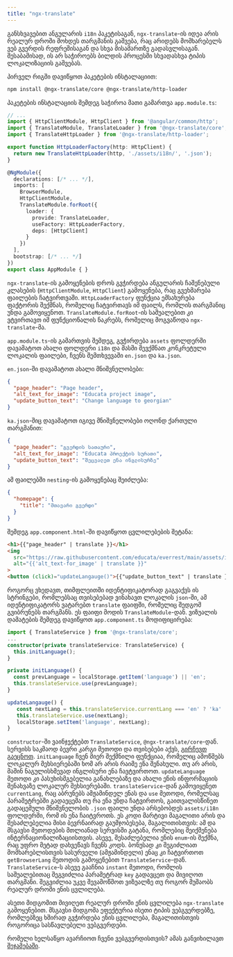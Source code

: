 ```yaml
---
title: "ngx-translate"
---
```


განსხვავებით ანგულარის `i18n` პაკეტისაგან, `ngx-translate`-ის იდეა არის რეალურ დროში მოხდეს თარგმანის გაშვება, რაც არიდებს მომხარებელს ვებ გვერდის რეფრეშისაგან და
სხვა მისამართზე გადასვლისაგან. შესაბამისად, ის არ საჭიროებს ბილდის პროცესში სხვადასხვა ტიპის ლოკალიზაციის გაშვებას.

პირველ რიგში დავიწყოთ პაკეტების ინსტალაციით:

```sh
npm install @ngx-translate/core @ngx-translate/http-loader
```

პაკეტების ინსტალაციის შემდეგ საჭიროა მათი გამართვა `app.module.ts`:

```ts
// ...
import { HttpClientModule, HttpClient } from '@angular/common/http';
import { TranslateModule, TranslateLoader } from '@ngx-translate/core';
import { TranslateHttpLoader } from '@ngx-translate/http-loader';

export function HttpLoaderFactory(http: HttpClient) {
  return new TranslateHttpLoader(http, './assets/i18n/', '.json');
}

@NgModule({
  declarations: [/* ... */],
  imports: [
    BrowserModule,
    HttpClientModule,
    TranslateModule.forRoot({
      loader: {
        provide: TranslateLoader,
        useFactory: HttpLoaderFactory,
        deps: [HttpClient]
      }
    })
  ],
  bootstrap: [/* ... */]
})
export class AppModule { }
```

`ngx-translate`-ის გამოყენების დროს გვჭირდება ანგულარის ჩაშენებული კლასების (`HttpClientModule`, `HttpClient`) გამოყენება, რაც გვეხმარება ფაილების ჩატვირთვაში.
`HttpLoaderFactory` ფუნქცია ემსახურება ფაქტორის შექმნას, რომელიც ჩატვირთავს იმ ფაილს, რომლის თარგმანიც უნდა გამოვიყენოთ.
`TranslateModule.forRoot`-ის საშუალებით კი ვტვირთავთ იმ ფუნქციონალის ნაკრებს, რომელიც მოგვაწოდა `ngx-translate`-მა.

`app.module.ts`-ის გამართვის შემდეგ, გვჭირდება `assets` ფოლდერში დავამატოთ ახალი ფოლდერი `i18n` და მასში შევქმნათ კონკრეტული ლოკალის ფაილები,
ჩვენს შემთხვევაში `en.json` და `ka.json`.

`en.json`-ში დავამატოთ ახალი მნიშვნელობები:

```json
{
  "page_header": "Page header",
  "alt_text_for_image": "Educata project image",
  "update_button_text": "Change language to georgian"
}
```

`ka.json`-შიც დავამატოთ იგივე მნიშვნელობები ოღონდ ქართული თარგმანით:

```json
{
  "page_header": "გვერდის სათაური",
  "alt_text_for_image": "Educata პროექტის სურათი",
  "update_button_text": "შეცვალეთ ენა ინგლისურზე"
}
```

ამ ფაილებში `nesting`-ის გამოყენებაც შეიძლება:

```json
{
  "homepage": {
    "title": "მთავარი გვერდი"
  }
}
```

შემდეგ `app.component.html`-ში დავიწყოთ ცვლილებების შეტანა:

```html
<h1>{{"page_header" | translate }}</h1>
<img
  src="https://raw.githubusercontent.com/educata/everrest/main/assets/images/educata-bg-white.png"
  alt="{{'alt_text-for_image' | translate }}"
>
<button (click)="updateLangauge()">{{"update_button_text" | translate }}</button>
```
როგორც ვხედავთ, თიმფლეითში იდენტიფიკატორად გაგვაქვს ის სტრინგები, რომლებსაც თვისებებად ვინახავთ ლოკალის `json`-ში, ამ იდენტიფიკატორს
ვატარებთ `translate` ფაიფში, რომელიც შედგომ გვიბრუნებს თარგმანს. ეს ფაიფი მოდის `TranslateModule`-დან.
ვიზუალის დამატების შემდეგ დავიწყოთ `app.component.ts` მოდიფიცირება:

```ts
import { TranslateService } from '@ngx-translate/core';
...
constructor(private translateService: TranslateService) {
  this.initLanguage();
}

private initLanguage() {
  const prevLanguage = localStorage.getItem('language') || 'en';
  this.translateService.use(prevLanguage);
}

updateLangauge() {
   const nextLang = this.translateService.currentLang === 'en' ? 'ka' : 'en';
   this.translateService.use(nextLang);
   localStorage.setItem('language', nextLang);
}
```

`constructor`-ში ვაინჯექტებთ `TranslateService`, `@ngx-translate/core`-დან. სერვისს საკმაოდ ბევრი კარგი მეთოდი და თვისებები აქვს,
[გირჩევთ გაეცნოთ](https://github.com/ngx-translate/core#api). `initLanguage` ჩვენ მიერ შექმნილი ფუნქციაა, რომელიც ამოწმებს ლოკალურ მეხსიერებაში
ხომ არ არის რაიმე ენა შენახული. თუ არ არის, მაშინ ნაგულისხმევად ინგლისური ენა ჩავტვირთოთ. `updateLanguage` მეთოდი კი პასუხისმგებელია განახლებაზე და ახალი ენის ინფორმაციის შენახვაზე ლოკალურ მეხსიერებაში. `translateService`-დან გამოვიყენეთ `currentLang`, რაც აბრუნებს ამჟამინდელ ენას და `use` მეთოდი, რომელსაც პარამეტრებში გადაეცემა თუ რა ენა უნდა ჩატვირთოს, გაითვალისწინეთ გადაცემული მნიშვნელობის `.json` ფაილი უნდა არსებობდეს `assets/i18n` ფოლდერში, რომ ის ენა ჩაიტვროთს. ეს კოდი
მარტივი მაგალითი არის და შესაძლებელია მისი ბევრნაირად გაუმჯობესება, მაგალითისთვის: ამ და მსგავსი მეთოდების მთლიანად სერვისში გატანა, რომლებიც შეიქმენება ინტერნაციონალიზაციისთვის. ასევე, შესაძლებელია ენის `enum`-ის შექმნა, რაც უფრო მეტად დახვეწავს ჩვენს კოდს. ბონუსად კი შეგიძლიათ მომხარებლისთვის სასურველი (ამჟამინდელი) ენაც კი ჩატვირთოთ `getBrowserLang` მეთოდის გამოყენებით `TranslateService`-დან. `TranslateService`-ს ასევე გააჩნია `instant` მეთოდი, რომლის საშუალებითაც შეგვიძლია პარამეტრად `key` გადავცეთ და მივიღოთ თარგმანი. შეგვიძლია უკვე შევამოწმოთ ვიზუალზე თუ როგორ მუშაობს რეალურ დროში ენის ცვლილება.

ასეთი მიდგომით მივიღეთ რეალურ დროში ენის ცვლილება `ngx-translate` გამოყენებით. მსგავსი მიდგომა ეფექტურია ისეთი ტიპის ვებგვერდებზე, რომლებზეც ხშირად
გვჭირდება ენის ცვლილება, მაგალითისთვის როგორიცა სასწავლებელი ვებგვერდები.

რომელი ხელსაწყო ავარჩიოთ ჩვენი ვებგვერდისთვის? ამას განვიხილავთ [შეჯამებაში](./doc/guides/angular/internationalization/summary).